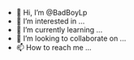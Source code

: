 - 👋 Hi, I’m @BadBoyLp
- 👀 I’m interested in ...
- 🌱 I’m currently learning ...
- 💞️ I’m looking to collaborate on ...
- 📫 How to reach me ...

<!---
BadBoyLp/BadBoyLp is a ✨ special ✨ repository because its `README.md` (this file) appears on your GitHub profile.
You can click the Preview link to take a look at your changes.
--->

